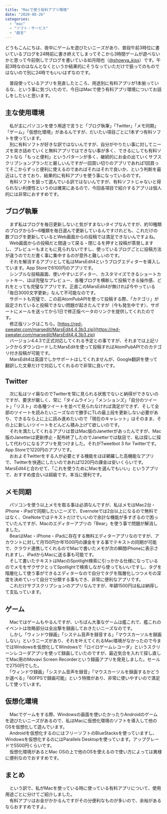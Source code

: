 ```yaml
---
title: "Macで使う有料アプリ環境"
date: "2020-08-26"
categories: 
  - "mac"
  - "ソフト・サービス"
  - "戯言"
---
```


どうもこんにちは、夜中にゲームを遊びたいニーズがあり、普段午前3時位に書いているブログを24時前に書き終えてしまってそこから3時間ゲームが遊べないかと思って今前倒しでブログを書いている如月翔也（[@showya\_kiss](http://twitter.com/showya_kiss)）です。午前3時なのはなんとなくというか結果的にそうなっていただけで狙ってのものではないので別に24時でもいいはずなのです。  
  
　普段使っているアプリを見直したところ、用途別に有料アプリが1本揃っているな、という事に気づいたので、今日はMacで使う有料アプリ環境についてお話しをしたいと思います。

## 主な使用環境

　私が主にパソコンを使う用途で言うと「ブログ執筆」「Twitter」「メモ同期」「ゲーム」「仮想化環境」があるんですが、だいたい項目ごとに1本ずつ有料ソフトを使っています。  
　別に有料ソフトが好きな訳ではないんですが、自分がやりたい事に対してニーズを突き詰めていくと無料アプリではできない事が多く、できるにしても有料ソフトなら「もっと便利」というパターンが多く、継続的にお金の出ていくサブスクリプションプランだと厳しいんですが一回買い切りのアプリであれば1回買ってそこからずっと便利に使えるのであればそれはそれで良いか、という判断を最近はしてきており、結果的に有料アプリを使う事になっているのです。  
　有料ソフトを狙って選んでいる訳ではないんですが、有料ソフトじゃないと得られない利便性というのは確実にあるので、今回各項目で紹介するアプリは個人的には非常におすすめです。  

## ブログ執筆

　まず私はブログを毎日更新しないと気がすまないタイプなんですが、約10種類のブログから5〜6種類を毎日選んで更新しているんですけれども、これだけの数ブログを更新しているとWeb画面からの投稿では満足できないんですよね。  
　Web画面からの投稿だと間違って戻る・閉じるを押すと投稿が蒸発しますし、プレビューもまともに見られないですし、使っているブログごとに投稿方法が違うのでただ書く事に集中するのが意外と難しいのです。  
　それを解消するアプリとして私はMarsEdit4というブログエディターを導入しています。App Storeで6100円のアプリです。  
　シンプルな投稿画面、使いやすいエディター、カスタマイズできるショートカットキー、ほぼ完璧なプレビュー、各種ブログを横断して投稿できる操作感、どれをとっても完璧なアプリです。正直このMarsEdit4が無ければ今やっている「毎日3000文字更新」なんて不可能なのです。  
　サポートも完璧で、この前AtomPubAPIを使って投稿する際、「カテゴリ」が設定されていると投稿できない問題が起きたんですが（今も発生中です）、サポートにメールを送ってから1日で修正版ベータのリンクを提供してくれたのです。  
　修正版リンクはこちら。[https://red-sweater.com/marsedit/MarsEdit4.4.3b3.zip](https://red-sweater.com/marsedit/MarsEdit4.4.3b3.zip)  
　バージョン4.4.3で正式対応してくれる予定との事ですが、それまでは上記リンクからダウンロードしたMarsEditを使って投稿すればAtomPubAPIでのカテゴリ付き投稿が可能です。  
　MarsEdit4は英語でしかサポートはしてくれませんが、Google翻訳を使って翻訳した文章だけで対応してくれるので非常に良いです。  

## Twitter

　次に私はツイ廃なのでTwitterを常に見られる状態でないと納得ができないのですが、要求が厳しく、常に「タイムライン」「メンションズ」「自分のツイート」「リスト」の各種ツイートを並べて見られなければ満足ができず、そして全部のツイートを読みたいニーズなので勝手にTLの最上段を更新しない必要があり、できるなら上に上に読み進めたいので「現在のキャレット」はそのまま、その上に新しいツイートをどんどん積み上げて欲しいのです。  
　それを満たしてくれるアプリは昔はMac版のJanetterがあったんですが、Mac版のJanetterは更新停止・配布終了したのでJanetterでは駄目で、私は探しに探して代わりになるアプリを見つけました。それがTweetbot 3 for Twitterです。App Storeで1220円のアプリです。  
　おおよそTwitterをする人が必要とする機能をほぼ網羅した高機能なアプリで、Twitterを快適にしたいのであれば1220円の課金は安いくらいです。MarsEdit4と合わせて、「これを使うためにMacを選んでもいい」というアプリで、おすすめ度合いは超級です。本当に便利です。  

## メモ同期

　パソコンを使う以上メモを取る事は必須なんですが、私はメモはMac2台・iPhone・iPadで同期したいニーズで、Evernoteでは2台以上になるので無料ではなく、OneNoteではテキストだけでいいので余計な機能が多すぎるので困っていたんですが、Macのエディターアプリの「Bear」を使う事で問題が解消しました。  
　BearはMac・iPhone・iPadに存在する無料エディターアプリなのですが、アカウントに対して月150円か年1500円の課金をする事でテキストの同期が可能で、クラウド連携してくれるのでMacで書いたメモが次の瞬間iPhoneに表示されますし、iPadからMacに送る事も可能です。  
　そして書いたテキストはMacのSpotlight検索に引っかかる仕様になっているのでメモをザクザクとってSpotlightで検索しながら使ってもいいですし、タグを階層化して使う事ができるエディターなので自分でタグを階層化しつつメモの深度を決めていって自分で分類する事もでき、非常に便利なアプリです。  
　これだけサブスクリプションのアプリなんですが、年額1500円は私は納得して支払っています。  

## ゲーム

　Macではゲームもやるんですが、いちばん大事なゲームは艦これで、艦これのイベントは攻略部分は全出撃を録画しておきたいニーズなのです。  
　しかし「ウィンドウ録画」「システム音声を録音する」「マウスカーソルを録画しない」というニーズがあり、それを叶えてくれるMac環境がなかったので今まではWindowsを仮想化してWindowsで「ロイロゲームレコーダ」というスクリーンレコーダアプリを使って録画していたのですが、最近気合を入れて探し直してMac用のMovavi Screen Recorderという録画アプリを発見しました。セールで2750円でした。  
　「ウィンドウ録画」「システム音声を録音」「マウスカーソルを録画するかどうか選べる」「60FPSで録画可能」という特徴があり、非常に使いやすいので満足して使っています。  

## 仮想化環境

　Macでゲームをする際、Windowsの画面を使いたかったりAndroidのゲームを遊びたいニーズがあるので、私はMacに仮想化環境のソフトを導入して他のOSを仮想化して遊んでいます。  
　Androidを仮想化するのにはフリーソフトのBlueStacksを使っていますし、Windowsを仮想化するのにはParallels Desktopを使っています。アップグレードで5500円くらいです。  
　仮想化環境があるとMac OSの上で他のOSを使えるので使い方によっては異様に便利なのでおすすめです。  

## まとめ

　という訳で、私がMacを使っている時に使っている有料アプリについて、使用用途ごとに分けてご紹介しました。  
　有料アプリはお金がかかるんですがその分便利なものが多いので、余裕があるならおすすめですよ。
